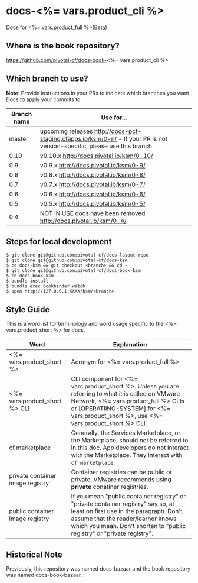 docs-<%= vars.product_cli %>
==========

Docs for [<%= vars.product_full %>](https://network.pivotal.io/products/tanzu-service-manager/)(Beta)

## Where is the book repository?
https://github.com/pivotal-cf/docs-book-<%= vars.product_cli %>

## Which branch to use?

**Note**: Provide instructions in your PRs to indicate which branches you want Docs to apply your commits to.

| Branch name | Use for… |
|-------------| ---------|
| master      | upcoming releases http://docs-pcf-staging.cfapps.io/ksm/0-n/ - If your PR is not version-specific, please use this branch |
| 0.10       | v0.10.x  http://docs.pivotal.io/ksm/0-10/ |
| 0.9        | v0.9.x  http://docs.pivotal.io/ksm/0-9/   |
| 0.8        | v0.8.x  http://docs.pivotal.io/ksm/0-8/   |
| 0.7        | v0.7.x  http://docs.pivotal.io/ksm/0-7/   |
| 0.6        | v0.6.x  http://docs.pivotal.io/ksm/0-6/   |
| 0.5        | v0.5.x  http://docs.pivotal.io/ksm/0-5/   |
| 0.4        | NOT IN USE docs have been removed http://docs.pivotal.io/ksm/0-4/ |

## Steps for local development
```
$ git clone git@github.com:pivotal-cf/docs-layout-repo
$ git clone git@github.com:pivotal-cf/docs-ksm
$ cd docs-ksm && git checkout <branch> && cd -
$ git clone git@github.com:pivotal-cf/docs-book-ksm
$ cd docs-book-ksm
$ bundle install
$ bundle exec bookbinder watch
$ open http://127.0.0.1:XXXX/ksm/<branch>
```


## Style Guide

This is a word list for terminology and word usage specific to the <%= vars.product_short %> for docs.

| Word | Explanation |
|------|-------------|
| <%= vars.product_short %> |Acronym for <%= vars.product_full %>|
| <%= vars.product_short %> CLI | CLI component for <%= vars.product_short %>. Unless you are referring to what it is called on VMware Network, <%= vars.product_full %> CLIs or [OPERATIING-SYSTEM] for <%= vars.product_short %>, use <%= vars.product_short %> CLI.|
|cf marketplace| Generally, the Services Marketplace, or the Marketplace, should not be referred to in this doc. App developers do not interact with the Marketplace. They interact with `cf marketplace`.|
|private container image registry| Container registries can be public or private. VMware recommends using **private** conatiner registries. |
|public container image registry| If you mean "public container registry" or "private container registry" say so, at least on first use in the paragraph. Don't assume that the reader/learner knows which you mean. Don't shorten to "public registry" or "private registry". |


## Historical Note

Previously, this repository was named docs-bazaar and the book repository was named docs-book-bazaar.
